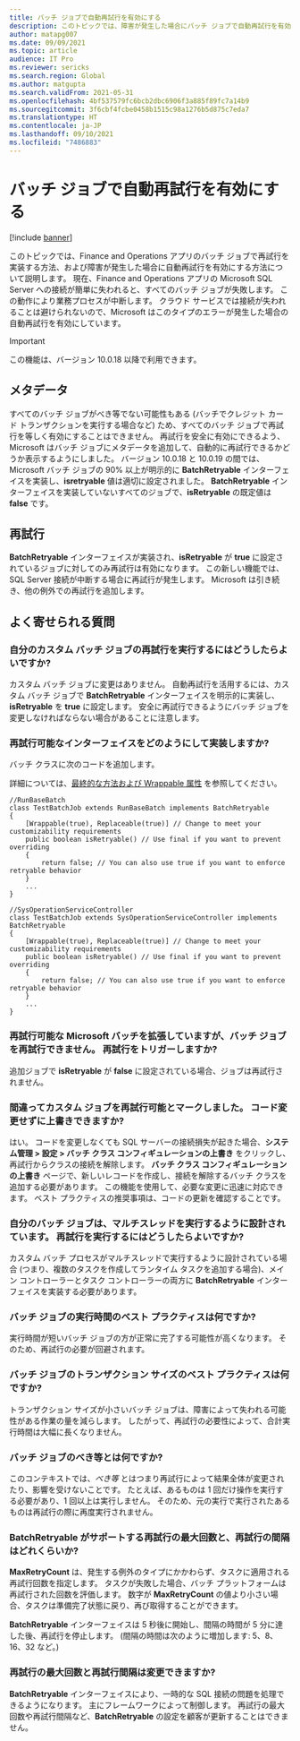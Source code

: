 ```yaml
---
title: バッチ ジョブで自動再試行を有効にする
description: このトピックでは、障害が発生した場合にバッチ ジョブで自動再試行を有効にする方法について説明します。
author: matapg007
ms.date: 09/09/2021
ms.topic: article
audience: IT Pro
ms.reviewer: sericks
ms.search.region: Global
ms.author: matgupta
ms.search.validFrom: 2021-05-31
ms.openlocfilehash: 4bf537579fc6bcb2dbc6906f3a885f89fc7a14b9
ms.sourcegitcommit: 3f6cbf4fcbe0458b1515c98a1276b5d875c7eda7
ms.translationtype: HT
ms.contentlocale: ja-JP
ms.lasthandoff: 09/10/2021
ms.locfileid: "7486883"
---
```

# <a name="enable-automatic-retries-on-batch-jobs"></a>バッチ ジョブで自動再試行を有効にする

[!include [banner](../includes/banner.md)]

このトピックでは、Finance and Operations アプリのバッチ ジョブで再試行を実装する方法、および障害が発生した場合に自動再試行を有効にする方法について説明します。 現在、Finance and Operations アプリの Microsoft SQL Server への接続が簡単に失われると、すべてのバッチ ジョブが失敗します。 この動作により業務プロセスが中断します。 クラウド サービスでは接続が失われることは避けられないので、Microsoft はこのタイプのエラーが発生した場合の自動再試行を有効にしています。

> [!IMPORTANT]
> この機能は、バージョン 10.0.18 以降で利用できます。

## <a name="metadata"></a>メタデータ

すべてのバッチ ジョブがべき等でない可能性もある (バッチでクレジット カード トランザクションを実行する場合など) ため、すべてのバッチ ジョブで再試行を等しく有効にすることはできません。 再試行を安全に有効にできるよう、Microsoft はバッチ ジョブにメタデータを追加して、自動的に再試行できるかどうか表示するようにしました。 バージョン 10.0.18 と 10.0.19 の間では、Microsoft バッチ ジョブの 90% 以上が明示的に **BatchRetryable** インターフェイスを実装し、**isretryable** 値は適切に設定されました。 **BatchRetryable** インターフェイスを実装していないすべてのジョブで、**isRetryable** の既定値は **false** です。

## <a name="retries"></a>再試行

**BatchRetryable** インターフェイスが実装され、**isRetryable** が **true** に設定されているジョブに対してのみ再試行は有効になります。 この新しい機能では、SQL Server 接続が中断する場合に再試行が発生します。 Microsoft は引き続き、他の例外での再試行を追加します。

## <a name="frequently-asked-questions"></a>よく寄せられる質問

### <a name="how-do-retries-work-for-my-custom-batch-jobs"></a>自分のカスタム バッチ ジョブの再試行を実行するにはどうしたらよいですか?

カスタム バッチ ジョブに変更はありません。 自動再試行を活用するには、カスタム バッチ ジョブで **BatchRetryable** インターフェイスを明示的に実装し、**isRetryable** を **true** に設定します。 安全に再試行できるようにバッチ ジョブを変更しなければならない場合があることに注意します。

### <a name="how-do-i-implement-the-retryable-interface"></a>再試行可能なインターフェイスをどのようにして実装しますか?

バッチ クラスに次のコードを追加します。

詳細については、[最終的な方法および Wrappable 属性](../extensibility/method-wrapping-coc.md) を参照してください。

```
//RunBaseBatch
class TestBatchJob extends RunBaseBatch implements BatchRetryable
{
    [Wrappable(true), Replaceable(true)] // Change to meet your customizability requirements
    public boolean isRetryable() // Use final if you want to prevent overriding
    {
        return false; // You can also use true if you want to enforce retryable behavior
    }
    ...
} 

//SysOperationServiceController 
class TestBatchJob extends SysOperationServiceController implements BatchRetryable
{
    [Wrappable(true), Replaceable(true)] // Change to meet your customizability requirements
    public boolean isRetryable() // Use final if you want to prevent overriding
    {
        return false; // You can also use true if you want to enforce retryable behavior
    }
    ...
}
```

### <a name="i-am-extending-a-microsoft-batch-that-is-retryable-but-my-batch-job-isnt-retryable-will-the-retry-be-triggered"></a>再試行可能な Microsoft バッチを拡張していますが、バッチ ジョブを再試行できません。 再試行をトリガーしますか?

追加ジョブで **isRetryable** が **false** に設定されている場合、ジョブは再試行されません。

### <a name="i-mistakenly-marked-my-custom-job-as-retryable-can-i-override-without-taking-another-code-change"></a>間違ってカスタム ジョブを再試行可能とマークしました。 コード変更せずに上書きできますか?

はい。 コードを変更しなくても SQL サーバーの接続損失が起きた場合、**システム管理 \> 設定 \> バッチ クラス コンフィギュレーションの上書き** をクリックし、再試行からクラスの接続を解除します。 **バッチ クラス コンフィギュレーションの上書き** ページで、新しいレコードを作成し、接続を解除するバッチ クラスを追加する必要があります。 この機能を使用して、必要な変更に迅速に対応できます。 ベスト プラクティスの推奨事項は、コードの更新を確認することです。

### <a name="my-batch-jobs-are-designed-to-run-multithreaded-how-do-i-implement-retries"></a>自分のバッチ ジョブは、マルチスレッドを実行するように設計されています。 再試行を実行するにはどうしたらよいですか?

カスタム バッチ プロセスがマルチスレッドで実行するように設計されている場合 (つまり、複数のタスクを作成してランタイム タスクを追加する場合)、メイン コントローラーとタスク コントローラーの両方に **BatchRetryable** インターフェイスを実装する必要があります。

### <a name="what-is-the-best-practice-for-the-execution-time-for-a-batch-job"></a>バッチ ジョブの実行時間のベスト プラクティスは何ですか?

実行時間が短いバッチ ジョブの方が正常に完了する可能性が高くなります。 そのため、再試行の必要が回避されます。
 
### <a name="what-is-the-best-practice-for-the-transaction-size-for-a-batch-job"></a>バッチ ジョブのトランザクション サイズのベスト プラクティスは何ですか?

トランザクション サイズが小さいバッチ ジョブは、障害によって失われる可能性がある作業の量を減らします。 したがって、再試行の必要性によって、合計実行時間は大幅に長くなりません。

### <a name="what-does-idempotent-mean-for-a-batch-job"></a>バッチ ジョブのべき等とは何ですか?

このコンテキストでは、*べき等* とはつまり再試行によって結果全体が変更されたり、影響を受けないことです。 たとえば、あるものは 1 回だけ操作を実行する必要があり、1 回以上は実行しません。 そのため、元の実行で実行されたあるものは再試行の際に再度実行されません。

### <a name="what-is-the-maximum-number-of-retries-that-batchretryable-supports-and-what-is-the-retry-interval"></a>BatchRetryable がサポートする再試行の最大回数と、再試行の間隔はどれくらいか?

**MaxRetryCount** は、発生する例外のタイプにかかわらず、タスクに適用される再試行回数を指定します。 タスクが失敗した場合、バッチ プラットフォームは再試行された回数を評価します。 数字が **MaxRetryCount** の値より小さい場合、タスクは準備完了状態に戻り、再び取得することができます。

**BatchRetryable** インターフェイスは 5 秒後に開始し、間隔の時間が 5 分に達した後、再試行を停止します。 (間隔の時間は次のように増加します: 5、8、16、32 など。)

### <a name="can-i-change-the-maximum-number-of-retries-and-the-retry-interval"></a>再試行の最大回数と再試行間隔は変更できますか?

**BatchRetryable** インターフェイスにより、一時的な SQL 接続の問題を処理できるようになります。 主にフレームワークによって制御します。 再試行の最大回数や再試行間隔など、**BatchRetryable** の設定を顧客が更新することはできません。
